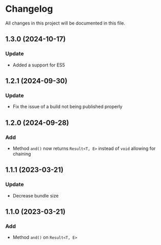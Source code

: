 # Changelog

All changes in this project will be documented in this file.

## 1.3.0 (2024-10-17)

### Update

- Added a support for ES5

## 1.2.1 (2024-09-30)

### Update

- Fix the issue of a build not being published properly

## 1.2.0 (2024-09-28)

### Add

- Method `and()` now returns `Result<T, E>` instead of `void` allowing for chaining

## 1.1.1 (2023-03-21)

### Update

- Decrease bundle size

## 1.1.0 (2023-03-21)

### Add

- Method `and()` on `Result<T, E>`
